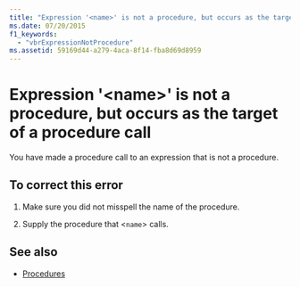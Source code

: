 ```yaml
---
title: "Expression '<name>' is not a procedure, but occurs as the target of a procedure call"
ms.date: 07/20/2015
f1_keywords: 
  - "vbrExpressionNotProcedure"
ms.assetid: 59169d44-a279-4aca-8f14-fba8d69d8959
---
```

# Expression '\<name>' is not a procedure, but occurs as the target of a procedure call
You have made a procedure call to an expression that is not a procedure.  
  
## To correct this error  
  
1. Make sure you did not misspell the name of the procedure.  
  
2. Supply the procedure that <`name`> calls.  
  
## See also

- [Procedures](../programming-guide/language-features/procedures/index.md)
